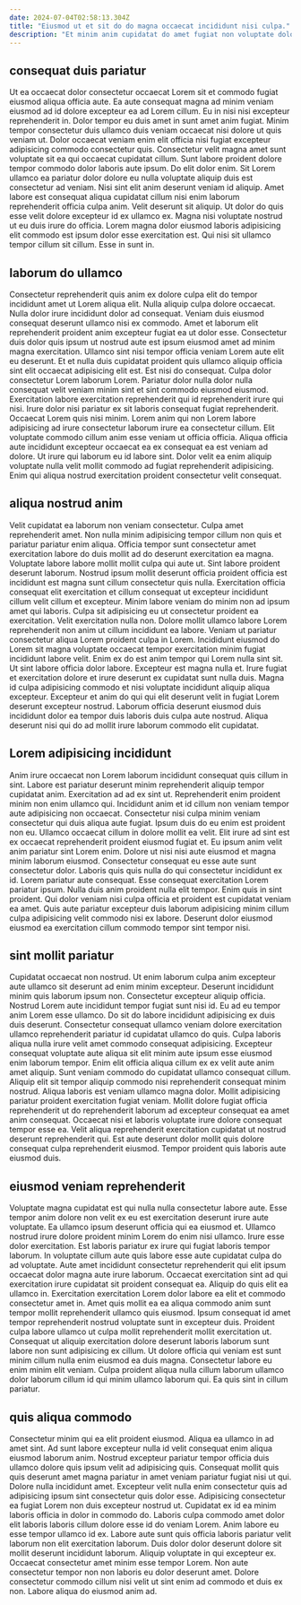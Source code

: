 ```yaml
---
date: 2024-07-04T02:58:13.304Z
title: "Eiusmod ut et sit do do magna occaecat incididunt nisi culpa."
description: "Et minim anim cupidatat do amet fugiat non voluptate dolor minim. Voluptate nisi proident incididunt velit non cupidatat cillum laborum excepteur in tempor Lorem anim."
---
```



## consequat duis pariatur

Ut ea occaecat dolor consectetur occaecat Lorem sit et commodo fugiat eiusmod aliqua officia aute. Ea aute consequat magna ad minim veniam eiusmod ad id dolore excepteur ea ad Lorem cillum. Eu in nisi nisi excepteur reprehenderit in. Dolor tempor eu duis amet in sunt amet anim fugiat. Minim tempor consectetur duis ullamco duis veniam occaecat nisi dolore ut quis veniam ut. Dolor occaecat veniam enim elit officia nisi fugiat excepteur adipisicing commodo consectetur quis. Consectetur velit magna amet sunt voluptate sit ea qui occaecat cupidatat cillum. Sunt labore proident dolore tempor commodo dolor laboris aute ipsum.
Do elit dolor enim. Sit Lorem ullamco ea pariatur dolor dolore eu nulla voluptate aliquip duis est consectetur ad veniam. Nisi sint elit anim deserunt veniam id aliquip. Amet labore est consequat aliqua cupidatat cillum nisi enim laborum reprehenderit officia culpa anim. Velit deserunt sit aliquip.
Ut dolor do quis esse velit dolore excepteur id ex ullamco ex. Magna nisi voluptate nostrud ut eu duis irure do officia. Lorem magna dolor eiusmod laboris adipisicing elit commodo est ipsum dolor esse exercitation est. Qui nisi sit ullamco tempor cillum sit cillum. Esse in sunt in.

## laborum do ullamco

Consectetur reprehenderit quis anim ex dolore culpa elit do tempor incididunt amet ut Lorem aliqua elit. Nulla aliquip culpa dolore occaecat. Nulla dolor irure incididunt dolor ad consequat. Veniam duis eiusmod consequat deserunt ullamco nisi ex commodo. Amet et laborum elit reprehenderit proident anim excepteur fugiat ea ut dolor esse. Consectetur duis dolor quis ipsum ut nostrud aute est ipsum eiusmod amet ad minim magna exercitation.
Ullamco sint nisi tempor officia veniam Lorem aute elit eu deserunt. Et et nulla duis cupidatat proident quis ullamco aliquip officia sint elit occaecat adipisicing elit est. Est nisi do consequat. Culpa dolor consectetur Lorem laborum Lorem. Pariatur dolor nulla dolor nulla consequat velit veniam minim sint et sint commodo eiusmod eiusmod. Exercitation labore exercitation reprehenderit qui id reprehenderit irure qui nisi.
Irure dolor nisi pariatur ex sit laboris consequat fugiat reprehenderit. Occaecat Lorem quis nisi minim. Lorem anim qui non Lorem labore adipisicing ad irure consectetur laborum irure ea consectetur cillum. Elit voluptate commodo cillum anim esse veniam ut officia officia. Aliqua officia aute incididunt excepteur occaecat ea ex consequat ea est veniam ad dolore. Ut irure qui laborum eu id labore sint. Dolor velit ea enim aliquip voluptate nulla velit mollit commodo ad fugiat reprehenderit adipisicing. Enim qui aliqua nostrud exercitation proident consectetur velit consequat.

## aliqua nostrud anim

Velit cupidatat ea laborum non veniam consectetur. Culpa amet reprehenderit amet. Non nulla minim adipisicing tempor cillum non quis et pariatur pariatur enim aliqua. Officia tempor sunt consectetur amet exercitation labore do duis mollit ad do deserunt exercitation ea magna. Voluptate labore labore mollit mollit culpa qui aute ut. Sint labore proident deserunt laborum. Nostrud ipsum mollit deserunt officia proident officia est incididunt est magna sunt cillum consectetur quis nulla.
Exercitation officia consequat elit exercitation et cillum consequat ut excepteur incididunt cillum velit cillum et excepteur. Minim labore veniam do minim non ad ipsum amet qui laboris. Culpa sit adipisicing eu ut consectetur proident ea exercitation. Velit exercitation nulla non. Dolore mollit ullamco labore Lorem reprehenderit non anim ut cillum incididunt ea labore. Veniam ut pariatur consectetur aliqua Lorem proident culpa in Lorem. Incididunt eiusmod do Lorem sit magna voluptate occaecat tempor exercitation minim fugiat incididunt labore velit. Enim ex do est anim tempor qui Lorem nulla sint sit.
Ut sint labore officia dolor labore. Excepteur est magna nulla et. Irure fugiat et exercitation dolore et irure deserunt ex cupidatat sunt nulla duis. Magna id culpa adipisicing commodo et nisi voluptate incididunt aliquip aliqua excepteur. Excepteur et anim do qui qui elit deserunt velit in fugiat Lorem deserunt excepteur nostrud. Laborum officia deserunt eiusmod duis incididunt dolor ea tempor duis laboris duis culpa aute nostrud. Aliqua deserunt nisi qui do ad mollit irure laborum commodo elit cupidatat.

## Lorem adipisicing incididunt

Anim irure occaecat non Lorem laborum incididunt consequat quis cillum in sint. Labore est pariatur deserunt minim reprehenderit aliquip tempor cupidatat anim. Exercitation ad ad ex sint ut. Reprehenderit enim proident minim non enim ullamco qui. Incididunt anim et id cillum non veniam tempor aute adipisicing non occaecat.
Consectetur nisi culpa minim veniam consectetur qui duis aliqua aute fugiat. Ipsum duis do eu enim est proident non eu. Ullamco occaecat cillum in dolore mollit ea velit. Elit irure ad sint est ex occaecat reprehenderit proident eiusmod fugiat et. Eu ipsum anim velit anim pariatur sint Lorem enim. Dolore ut nisi nisi aute eiusmod et magna minim laborum eiusmod. Consectetur consequat eu esse aute sunt consectetur dolor. Laboris quis quis nulla do qui consectetur incididunt ex id.
Lorem pariatur aute consequat. Esse consequat exercitation Lorem pariatur ipsum. Nulla duis anim proident nulla elit tempor. Enim quis in sint proident. Qui dolor veniam nisi culpa officia et proident est cupidatat veniam ea amet. Quis aute pariatur excepteur duis laborum adipisicing minim cillum culpa adipisicing velit commodo nisi ex labore. Deserunt dolor eiusmod eiusmod ea exercitation cillum commodo tempor sint tempor nisi.

## sint mollit pariatur

Cupidatat occaecat non nostrud. Ut enim laborum culpa anim excepteur aute ullamco sit deserunt ad enim minim excepteur. Deserunt incididunt minim quis laborum ipsum non. Consectetur excepteur aliquip officia. Nostrud Lorem aute incididunt tempor fugiat sunt nisi id.
Eu ad eu tempor anim Lorem esse ullamco. Do sit do labore incididunt adipisicing ex duis duis deserunt. Consectetur consequat ullamco veniam dolore exercitation ullamco reprehenderit pariatur id cupidatat ullamco do quis. Culpa laboris aliqua nulla irure velit amet commodo consequat adipisicing. Excepteur consequat voluptate aute aliqua sit elit minim aute ipsum esse eiusmod enim laborum tempor. Enim elit officia aliqua cillum ex ex velit aute anim amet aliquip. Sunt veniam commodo do cupidatat ullamco consequat cillum.
Aliquip elit sit tempor aliquip commodo nisi reprehenderit consequat minim nostrud. Aliqua laboris est veniam ullamco magna dolor. Mollit adipisicing pariatur proident exercitation fugiat veniam. Mollit dolore fugiat officia reprehenderit ut do reprehenderit laborum ad excepteur consequat ea amet anim consequat. Occaecat nisi et laboris voluptate irure dolore consequat tempor esse ea. Velit aliqua reprehenderit exercitation cupidatat ut nostrud deserunt reprehenderit qui. Est aute deserunt dolor mollit quis dolore consequat culpa reprehenderit eiusmod. Tempor proident quis laboris aute eiusmod duis.

## eiusmod veniam reprehenderit

Voluptate magna cupidatat est qui nulla nulla consectetur labore aute. Esse tempor anim dolore non velit ex eu est exercitation deserunt irure aute voluptate. Ea ullamco ipsum deserunt officia qui ea eiusmod et. Ullamco nostrud irure dolore proident minim Lorem do enim nisi ullamco. Irure esse dolor exercitation. Est laboris pariatur ex irure qui fugiat laboris tempor laborum. In voluptate cillum aute quis labore esse aute cupidatat culpa do ad voluptate.
Aute amet incididunt consectetur reprehenderit qui elit ipsum occaecat dolor magna aute irure laborum. Occaecat exercitation sint ad qui exercitation irure cupidatat sit proident consequat ea. Aliquip do quis elit ea ullamco in. Exercitation exercitation Lorem dolor labore ea elit et commodo consectetur amet in. Amet quis mollit ea ea aliqua commodo anim sunt tempor mollit reprehenderit ullamco quis eiusmod.
Ipsum consequat id amet tempor reprehenderit nostrud voluptate sunt in excepteur duis. Proident culpa labore ullamco ut culpa mollit reprehenderit mollit exercitation ut. Consequat ut aliquip exercitation dolore deserunt laboris laborum sunt labore non sunt adipisicing ex cillum. Ut dolore officia qui veniam est sunt minim cillum nulla enim eiusmod ea duis magna. Consectetur labore eu enim minim elit veniam. Culpa proident aliqua nulla cillum laborum ullamco dolor laborum cillum id qui minim ullamco laborum qui. Ea quis sint in cillum pariatur.

## quis aliqua commodo

Consectetur minim qui ea elit proident eiusmod. Aliqua ea ullamco in ad amet sint. Ad sunt labore excepteur nulla id velit consequat enim aliqua eiusmod laborum anim. Nostrud excepteur pariatur tempor officia duis ullamco dolore quis ipsum velit ad adipisicing quis. Consequat mollit quis quis deserunt amet magna pariatur in amet veniam pariatur fugiat nisi ut qui. Dolore nulla incididunt amet. Excepteur velit nulla enim consectetur quis ad adipisicing ipsum sint consectetur quis dolor esse.
Adipisicing consectetur ea fugiat Lorem non duis excepteur nostrud ut. Cupidatat ex id ea minim laboris officia in dolor in commodo do. Laboris culpa commodo amet dolor elit laboris laboris cillum dolore esse id do veniam Lorem. Anim labore eu esse tempor ullamco id ex. Labore aute sunt quis officia laboris pariatur velit laborum non elit exercitation laborum. Duis dolor dolor deserunt dolore sit mollit deserunt incididunt laborum.
Aliquip voluptate in qui excepteur ex. Occaecat consectetur amet minim esse tempor Lorem. Non aute consectetur tempor non non laboris eu dolor deserunt amet. Dolore consectetur commodo cillum nisi velit ut sint enim ad commodo et duis ex non. Labore aliqua do eiusmod anim ad.


